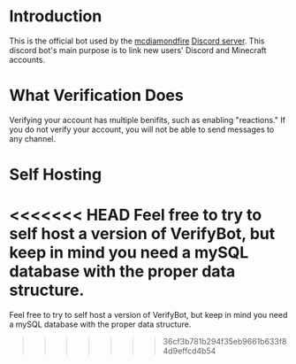 # Introduction
This is the official bot used by the [mcdiamondfire](http://www.mciamondfire.com/home) [Discord server](http://discord.gg/pDHBbBD). This discord bot's main purpose is to link new users' Discord and Minecraft accounts.

# What Verification Does
Verifying your account has multiple benifits, such as enabling "reactions." If you do not verify your account, you will not be able to send messages to any channel.

# Self Hosting
<<<<<<< HEAD
Feel free to try to self host a version of VerifyBot, but keep in mind you need a mySQL database with the proper data structure.
=======
Feel free to try to self host a version of VerifyBot, but keep in mind you need a mySQL database with the proper data structure.
>>>>>>> 36cf3b781b294f35eb9661b633f84d9effcd4b54
